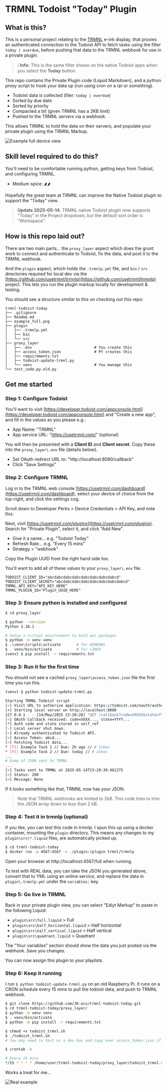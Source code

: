 # TRMNL Todoist "Today" Plugin

## What is this?

This is a personal project relating to the [TRMNL](https://usetrmnl.com/) e-ink display, that proxies an authenticated connection to the Todoist API to fetch tasks using the filter `today | overdue`, before pushing that data to the TRMNL webhook for use in a private plugin.

> ℹ️ **Info:** This is the same filter shown on the native Todoist apps when you select the **Today** button. 
 
This repo contains the Private Plugin code (Liquid Markdown), and a python proxy script to hook your data up (run using cron on a rpi or something).

* Todoist data is collected (filer: `today | overdue`)
* Sorted by due date
* Sorted by priority
* Compacted a bit (given TRMNL has a 2KB limit)
* Pushed to the TRMNL servers via a webhook. 
 
This allows TRMNL to hold the data on their servers, and populate your private plugin using the TRMNL Markup.

![Example full device view](example_full.png)

## Skill level required to do this?

You'll need to be comfortable running python, getting keys from Todoist, and configuring TRMNL. 

* Medium spice: 🌶️🌶️

Hopefully the great team at TRMNL can improve the Native Todoist plugin to support the "Today" view.

> **Update 2025-05-14**: TRMNL native Todoist plugin now supports "Today" in the Project dropdown, but the default sort order is "Workspace".

## How is this repo laid out?

There are two main parts... the `proxy_layer` aspect which does the grunt work to connect and authenticate to Todoist, fix the data, and post it to the TRMNL webhook. 

And the `plugin` aspect, which holds the `.trmnlp.yml` file, and `bin` /  `src` directories required for local dev via the [https://github.com/usetrmnl/trmnlp](https://github.com/usetrmnl/trmnlp) project. This lets you run the plugin markup locally for development & testing.

You should see a structure *similar* to this on checking out this repo:

```
trmnl-todoist-today
├── .gitignore
├── Readme.md
├── example_full.png
├── plugin
│   ├── .trmnlp.yml
│   ├── bin
│   └── src
├── proxy_layer
│   ├── .env                            # You create this
│   ├── access_token.json               # PY creates this
│   ├── requirements.txt
│   ├── todoist-update-trmnl.py
│   └── venv                            # You manage this
└── test_code.py.old.py
```

## Get me started

### Step 1: Configure Todoist

You'll want to visit [https://developer.todoist.com/appconsole.html](https://developer.todoist.com/appconsole.html) and "Create a new app", and fill in the values as you please e.g.:

* App Name: "TRMNL"
* App service URL: "https://usetrmnl.com/" (optional)

You will then be presented with a **Client ID** and **Client secret**. Copy these into the `proxy_layer\.env` file (details below).

* Set OAuth redirect URL to: "http://localhost:8080/callback"
* Click "Save Settings"

### Step 2: Configure TRMNL

Log in to the TRMNL web console [https://usetrmnl.com/dashboard](https://usetrmnl.com/dashboard), select your device of choice from the top-right, and click the settings cog.

Scroll down to Developer Perks > Device Credentials > API Key, and note this.

Next, visit [https://usetrmnl.com/plugins](https://usetrmnl.com/plugins). Search for "Private Plugin", select it, and click "Add New".

* Give it a name... e.g. "Todoist Today"
* Refresh Rate... e.g. "Every 15 mins"
* Strategy = "webhook"

Copy the Plugin UUID from the right hand side too.

You'll want to add all of these values to your `proxy_layer\.env` file.

```
TODOIST_CLIENT_ID="abcdabcdabcdabcdabcdabcdabcdabcd"
TODOIST_CLIENT_SECRET="abcdabcdabcdabcdabcdabcdabcdabcd"
TRMNL_API_KEY="API_KEY_HERE"
TRMNL_PLUGIN_ID="Plugin_UUID_HERE"
```

### Step 3: Ensure python is installed and configured

````bash
$ cd proxy_layer

$ python --version       
Python 3.10.1

# Setup a virtual environment to hold our packages
$ python -m venv venv
$ .\venv\Scripts\activate       # for WINDOWS
$ . venv/bin/activate           # for LINUX
(venv) $ pip install -r requirements.txt
````

### Step 3: Run it for the first time

You should not see a cached `proxy_layer\access_token.json` file the first time you run this.

````bash
(venv) $ python todoist-update-trmnl.py

Starting TRMNL Todoist script
[>] Visit URL to authorize application: https://todoist.com/oauth/authorize?client_id=BLAH&scope=data%3Aread&state=BLAH
[+] Starting local server on http://localhost:8080
127.0.0.1 - - [14/May/2025 23:20:28] "GET /callback?code=XXXXX&state=YYYYY HTTP/1.1" 200 -
[<] OAuth Callback received: code=XXXX..., state=YYYY...
[*] Auth code and state stored in self_ref
[-] Local server shut down.
[>] Already authenticated to Todoist API.
[>] Access Token: abcd...
[>] Fetching Todoist data...
* [P1] Example Task 1 // Due: 2h ago // # Inbox
* [P1] Example Task 2 // Due: today // # Inbox
...
# Dump of JSON sent to TRMNL
...
[>] Tasks sent to TRMNL at 2025-05-14T23:20:30.461275
[>] Status: 200
[>] Message: None
````

If it looks something like that, TRMNL now has your JSON.

> Note that TRMNL webhooks are limited to 2kB. This code tries to trim the JSON array down to less than 2 kB.

### Step 4: Test it in trmnlp (optional)

If you like, you can test this code in trmnlp. I spun this up using a docker container, mounting the `plugin` directory. This means any changes to my `plugin\src\*.liquid` files, are automatically picked up.

```bash
$ cd trmnl-todoist-today
$ docker run -p 4567:4567 -v ./plugin:/plugin trmnl/trmnlp
```

Open your browser at http://localhost:4567/full when running.

To test with REAL data, you can take the JSON you generated above, convert that to YML using an online service, and replace the data in `plugin\.trmnlp.yml` under the `variables:` key.

### Step 5: Go live in TRMNL

Back in your private plugin view, you can select "Ediyt Markup" to paste in the following Liquid:

* `plugin\src\full.liquid` > Full
* `plugin\src\half_horizontal.liquid` > Half horizontal
* `plugin\src\half_vertical.liquid` > Half vertical
* `plugin\src\quadrant.liquid` > Quadrant

The "Your variables" section should show the data you just posted via the webhook. Save you changes.

You can now assign this plugin to your playlists.

### Step 6: Keep it running

I run `$ python todoist-update-trmnl.py` on an old Raspberry Pi. It runs on a CRON schedule every 15 mins to pull the todoist data, and push to TRMNL webhook.

````bash
$ git clone https://github.com/JK-ocx/trmnl-todoist-today.git
$ cd trmnl-todoist-today/proxy_layer/
$ python -m venv venv
$ . venv/bin/activate
$ python -m pip install -r requirements.txt

$ chmod +x todoist_trmnl.sh
$ ./todoist_trmnl.sh
# You may need to test on a dev box and copy over access_token.json if you don't have a browser to auth via
````

````bash
$ crontab -e

# Every 15 mins
*/15 * * * * /home/user/trmnl-todoist-today/proxy_layer/todoist_trmnl.sh >> /home/user/trmnl-todoist-today/proxy_layer/todoist_trmnl.log 2>&1
````

Works a treat for me...

![Real example](real_full.png)
